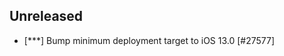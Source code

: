 <!-- Learn how to maintain this file at https://github.com/WordPress/gutenberg/tree/HEAD/packages#maintaining-changelogs. -->

## Unreleased

-   [***] Bump minimum deployment target to iOS 13.0 [#27577]
